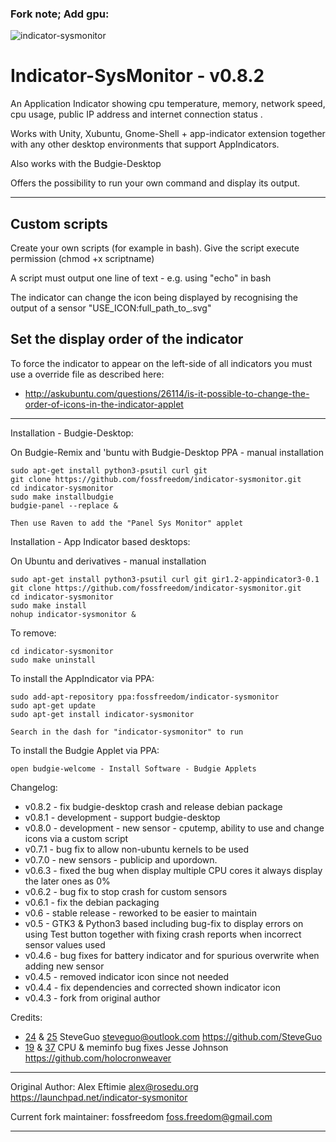 ### Fork note; Add gpu:

![indicator-sysmonitor](https://user-images.githubusercontent.com/9158844/37069705-90f272a2-21c5-11e8-806f-92b20cbf47ae.png)


Indicator-SysMonitor - v0.8.2
===================
An Application Indicator showing cpu temperature, memory, network speed, cpu usage, public IP address and internet connection status .

Works with Unity, Xubuntu, Gnome-Shell + app-indicator extension together with any other desktop environments that support AppIndicators.

Also works with the Budgie-Desktop

Offers the possibility to run your own command and display its output.

----

## Custom scripts

Create your own scripts (for example in bash).  Give the script execute permission (chmod +x scriptname)

A script must output one line of text - e.g. using "echo" in bash

The indicator can change the icon being displayed by recognising the output of a sensor "USE_ICON:full_path_to_.svg"

## Set the display order of the indicator

To force the indicator to appear on the left-side of all indicators you must use a override file as described here:

 - http://askubuntu.com/questions/26114/is-it-possible-to-change-the-order-of-icons-in-the-indicator-applet

----

Installation - Budgie-Desktop:

On Budgie-Remix and 'buntu with Budgie-Desktop PPA - manual installation

    sudo apt-get install python3-psutil curl git
    git clone https://github.com/fossfreedom/indicator-sysmonitor.git
    cd indicator-sysmonitor
    sudo make installbudgie
    budgie-panel --replace &
    
    Then use Raven to add the "Panel Sys Monitor" applet

Installation - App Indicator based desktops:

On Ubuntu and derivatives - manual installation


    sudo apt-get install python3-psutil curl git gir1.2-appindicator3-0.1
    git clone https://github.com/fossfreedom/indicator-sysmonitor.git
    cd indicator-sysmonitor
    sudo make install
    nohup indicator-sysmonitor &
    
To remove:

    cd indicator-sysmonitor
    sudo make uninstall
        
To install the AppIndicator via PPA:

    sudo add-apt-repository ppa:fossfreedom/indicator-sysmonitor
    sudo apt-get update
    sudo apt-get install indicator-sysmonitor
    
    Search in the dash for "indicator-sysmonitor" to run

To install the Budgie Applet via PPA:

    open budgie-welcome - Install Software - Budgie Applets

Changelog:
 
 - v0.8.2 - fix budgie-desktop crash and release debian package
 - v0.8.1 - development - support budgie-desktop
 - v0.8.0 - development - new sensor - cputemp, ability to use and change icons via a custom script
 - v0.7.1 - bug fix to allow non-ubuntu kernels to be used
 - v0.7.0 - new sensors - publicip and upordown.
 - v0.6.3 - fixed the bug when display multiple CPU cores it always display the later ones as 0%
 - v0.6.2 - bug fix to stop crash for custom sensors
 - v0.6.1 - fix the debian packaging
 - v0.6 - stable release - reworked to be easier to maintain
 - v0.5 - GTK3 & Python3 based including bug-fix to display errors on using Test button
     together with fixing crash reports when incorrect sensor values used
 - v0.4.6 - bug fixes for battery indicator and for spurious overwrite when adding new sensor
 - v0.4.5 - removed indicator icon since not needed
 - v0.4.4 - fix dependencies and corrected shown indicator icon
 - v0.4.3 - fork from original author
 
Credits:
 
 - [24](https://github.com/fossfreedom/indicator-sysmonitor/pull/24) & [25](https://github.com/fossfreedom/indicator-sysmonitor/pull/25) SteveGuo <steveguo@outlook.com> https://github.com/SteveGuo
 - [19](https://github.com/fossfreedom/indicator-sysmonitor/pull/19) & [37](https://github.com/fossfreedom/indicator-sysmonitor/pull/37) CPU & meminfo bug fixes Jesse Johnson https://github.com/holocronweaver

----

Original Author: Alex Eftimie <alex@rosedu.org>
https://launchpad.net/indicator-sysmonitor

Current fork maintainer: fossfreedom <foss.freedom@gmail.com>

----
